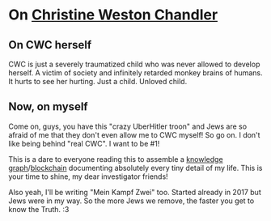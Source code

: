 # On [Christine Weston Chandler](https://sonichu.com/cwcki/Christian_Weston_Chandler)

## On CWC herself

CWC is just a severely traumatized child who was never allowed to develop herself. A victim of society and infinitely retarded monkey brains of humans. It hurts to see her hurting. Just a child. Unloved child.

## Now, on myself

Come on, guys, you have this "crazy UberHitler troon" and Jews are so afraid of me that they don't even allow me to CWC myself! So go on. I don't like being behind "real CWC". I want to be #1!

This is a dare to everyone reading this to assemble a [knowledge graph](https://en.wikipedia.org/wiki/Knowledge_representation_and_reasoning)/[blockchain](https://en.wikipedia.org/wiki/Blockchain) documenting absolutely every tiny detail of my life. This is your time to shine, my dear investigator friends!

Also yeah, I'll be writing "Mein Kampf Zwei" too. Started already in 2017 but Jews were in my way. So the more Jews we remove, the faster you get to know the Truth. :3

